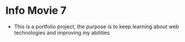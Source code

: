 # Info Movie 7

- This is a portfolio project, the purpose is to keep learning about web technologies and improving my abilities
